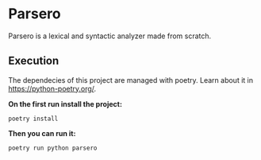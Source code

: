 # Parsero
Parsero is a lexical and syntactic analyzer made from scratch.

## Execution

The dependecies of this project are managed with poetry. Learn about it in https://python-poetry.org/.

**On the first run install the project:**

    poetry install

**Then you can run it:**

    poetry run python parsero